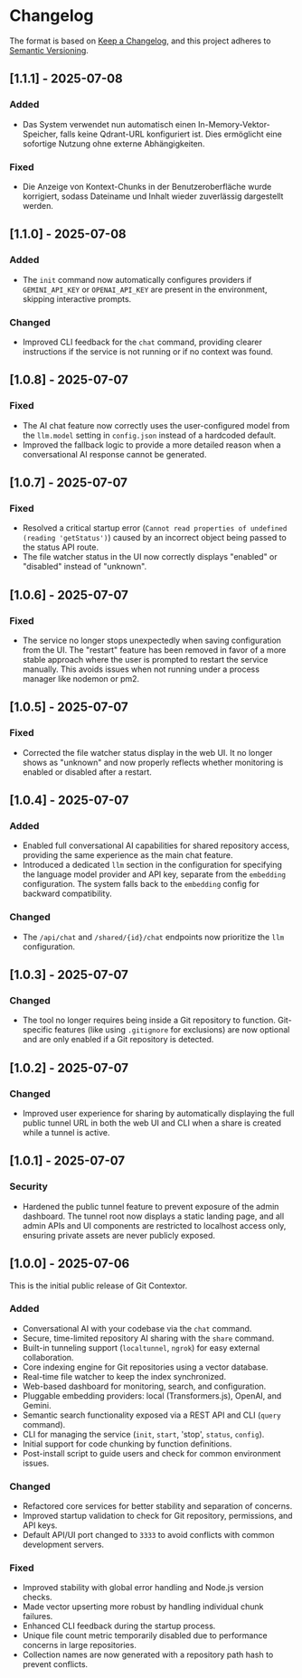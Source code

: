 # Changelog

The format is based on [Keep a Changelog](https://keepachangelog.com/en/1.0.0/),
and this project adheres to [Semantic Versioning](https://semver.org/spec/v2.0.0.html).

## [1.1.1] - 2025-07-08

### Added
- Das System verwendet nun automatisch einen In-Memory-Vektor-Speicher, falls keine Qdrant-URL konfiguriert ist. Dies ermöglicht eine sofortige Nutzung ohne externe Abhängigkeiten.

### Fixed
- Die Anzeige von Kontext-Chunks in der Benutzeroberfläche wurde korrigiert, sodass Dateiname und Inhalt wieder zuverlässig dargestellt werden.

## [1.1.0] - 2025-07-08

### Added
- The `init` command now automatically configures providers if `GEMINI_API_KEY` or `OPENAI_API_KEY` are present in the environment, skipping interactive prompts.

### Changed
- Improved CLI feedback for the `chat` command, providing clearer instructions if the service is not running or if no context was found.

## [1.0.8] - 2025-07-07

### Fixed
- The AI chat feature now correctly uses the user-configured model from the `llm.model` setting in `config.json` instead of a hardcoded default.
- Improved the fallback logic to provide a more detailed reason when a conversational AI response cannot be generated.

## [1.0.7] - 2025-07-07

### Fixed
- Resolved a critical startup error (`Cannot read properties of undefined (reading 'getStatus')`) caused by an incorrect object being passed to the status API route.
- The file watcher status in the UI now correctly displays "enabled" or "disabled" instead of "unknown".

## [1.0.6] - 2025-07-07

### Fixed
- The service no longer stops unexpectedly when saving configuration from the UI. The "restart" feature has been removed in favor of a more stable approach where the user is prompted to restart the service manually. This avoids issues when not running under a process manager like nodemon or pm2.

## [1.0.5] - 2025-07-07

### Fixed
- Corrected the file watcher status display in the web UI. It no longer shows as "unknown" and now properly reflects whether monitoring is enabled or disabled after a restart.

## [1.0.4] - 2025-07-07

### Added
- Enabled full conversational AI capabilities for shared repository access, providing the same experience as the main chat feature.
- Introduced a dedicated `llm` section in the configuration for specifying the language model provider and API key, separate from the `embedding` configuration. The system falls back to the `embedding` config for backward compatibility.

### Changed
- The `/api/chat` and `/shared/{id}/chat` endpoints now prioritize the `llm` configuration.

## [1.0.3] - 2025-07-07

### Changed
- The tool no longer requires being inside a Git repository to function. Git-specific features (like using `.gitignore` for exclusions) are now optional and are only enabled if a Git repository is detected.

## [1.0.2] - 2025-07-07

### Changed
- Improved user experience for sharing by automatically displaying the full public tunnel URL in both the web UI and CLI when a share is created while a tunnel is active.

## [1.0.1] - 2025-07-07

### Security
- Hardened the public tunnel feature to prevent exposure of the admin dashboard. The tunnel root now displays a static landing page, and all admin APIs and UI components are restricted to localhost access only, ensuring private assets are never publicly exposed.

## [1.0.0] - 2025-07-06

This is the initial public release of Git Contextor.

### Added
- Conversational AI with your codebase via the `chat` command.
- Secure, time-limited repository AI sharing with the `share` command.
- Built-in tunneling support (`localtunnel`, `ngrok`) for easy external collaboration.
- Core indexing engine for Git repositories using a vector database.
- Real-time file watcher to keep the index synchronized.
- Web-based dashboard for monitoring, search, and configuration.
- Pluggable embedding providers: local (Transformers.js), OpenAI, and Gemini.
- Semantic search functionality exposed via a REST API and CLI (`query` command).
- CLI for managing the service (`init`, `start`, 'stop', `status`, `config`).
- Initial support for code chunking by function definitions.
- Post-install script to guide users and check for common environment issues.

### Changed
- Refactored core services for better stability and separation of concerns.
- Improved startup validation to check for Git repository, permissions, and API keys.
- Default API/UI port changed to `3333` to avoid conflicts with common development servers.

### Fixed
- Improved stability with global error handling and Node.js version checks.
- Made vector upserting more robust by handling individual chunk failures.
- Enhanced CLI feedback during the startup process.
- Unique file count metric temporarily disabled due to performance concerns in large repositories.
- Collection names are now generated with a repository path hash to prevent conflicts.
